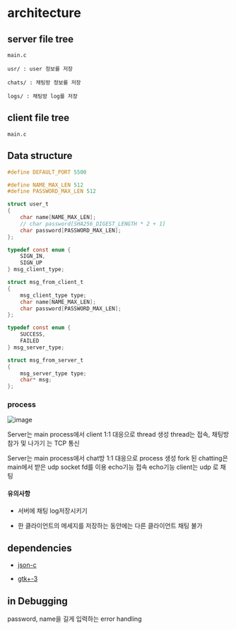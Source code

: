 
# architecture

## server file tree

    main.c

    usr/ : user 정보를 저장

    chats/ : 채팅방 정보를 저장

    logs/ : 채팅방 log를 저장

## client file tree

    main.c

## Data structure

```c
#define DEFAULT_PORT 5500

#define NAME_MAX_LEN 512
#define PASSWORD_MAX_LEN 512

struct user_t
{
    char name[NAME_MAX_LEN];
    // char password[SHA256_DIGEST_LENGTH * 2 + 1]
    char password[PASSWORD_MAX_LEN];
};

typedef const enum {
    SIGN_IN,
    SIGN_UP
} msg_client_type;

struct msg_from_client_t
{
    msg_client_type type;
    char name[NAME_MAX_LEN];
    char password[PASSWORD_MAX_LEN];
};

typedef const enum {
    SUCCESS,
    FAILED
} msg_server_type;

struct msg_from_server_t
{
    msg_server_type type;
    char* msg;
};
```

### process

![image](https://user-images.githubusercontent.com/53176902/234831911-071c449d-1536-472c-af76-5bf4e1110274.png)


Server는 main process에서 client 1:1 대응으로 thread 생성
    thread는  접속, 채팅방 참가 및 나가기 는 TCP 통신

Server는 main process에서 chat방 1:1 대응으로 process 생성
    fork 된 chatting은 main에서 받은 udp socket fd를 이용
        echo기능
        접속 echo기능
    client는 udp 로 채팅

#### 유의사항

* 서버에 채팅 log저장시키기

* 한 클라이언트의 메세지를 저장하는 동안에는 다른 클라이언트 채팅 불가

## dependencies

* [json-c](https://github.com/json-c/json-c)

* [gtk+-3](https://docs.gtk.org/gtk3/)

## in Debugging

password, name을 길게 입력하는 error handling